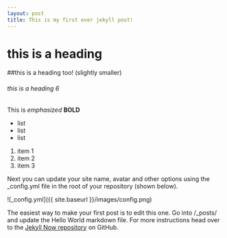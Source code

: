 ```yaml
---
layout: post
title: This is my first ever jekyll post!
---
```


# this is a heading 

##this is a heading too! (slightly smaller)

###### this is a heading 6

This is *emphasized* **BOLD**

* list
* list
* list 

1. item 1
2. item 2
3. item 3



Next you can update your site name, avatar and other options using the _config.yml file in the root of your repository (shown below).

![_config.yml]({{ site.baseurl }}/images/config.png)

The easiest way to make your first post is to edit this one. Go into /_posts/ and update the Hello World markdown file. For more instructions head over to the [Jekyll Now repository](https://github.com/barryclark/jekyll-now) on GitHub.

